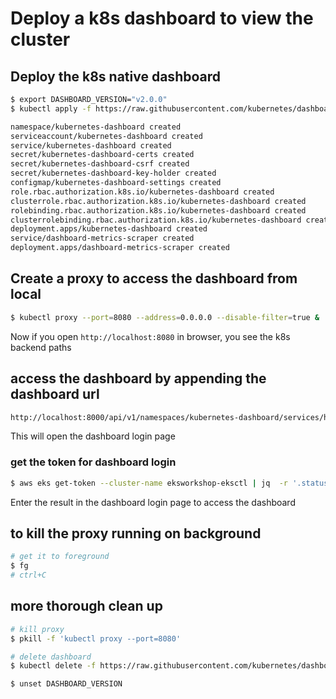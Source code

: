 # Deploy a k8s dashboard to view the cluster
## Deploy the k8s native dashboard
  ```sh
  $ export DASHBOARD_VERSION="v2.0.0"
  $ kubectl apply -f https://raw.githubusercontent.com/kubernetes/dashboard/${DASHBOARD_VERSION}/aio/deploy/recommended.yaml

  namespace/kubernetes-dashboard created
  serviceaccount/kubernetes-dashboard created
  service/kubernetes-dashboard created
  secret/kubernetes-dashboard-certs created
  secret/kubernetes-dashboard-csrf created
  secret/kubernetes-dashboard-key-holder created
  configmap/kubernetes-dashboard-settings created
  role.rbac.authorization.k8s.io/kubernetes-dashboard created
  clusterrole.rbac.authorization.k8s.io/kubernetes-dashboard created
  rolebinding.rbac.authorization.k8s.io/kubernetes-dashboard created
  clusterrolebinding.rbac.authorization.k8s.io/kubernetes-dashboard created
  deployment.apps/kubernetes-dashboard created
  service/dashboard-metrics-scraper created
  deployment.apps/dashboard-metrics-scraper created
  ```

## Create a proxy to access the dashboard from local
  ```sh
  $ kubectl proxy --port=8080 --address=0.0.0.0 --disable-filter=true &
  ```
  Now if you open `http://localhost:8080` in browser, you see the k8s backend paths
## access the dashboard by appending the dashboard url 
  ```sh
  http://localhost:8000/api/v1/namespaces/kubernetes-dashboard/services/https:kubernetes-dashboard:/proxy/
  ```
  This will open the dashboard login page 
### get the token for dashboard login
  ```sh
  $ aws eks get-token --cluster-name eksworkshop-eksctl | jq  -r '.status.token'
  ```
Enter the result in the dashboard login page to access the dashboard

## to kill the proxy running on background
  ```sh
  # get it to foreground
  $ fg
  # ctrl+C
  ```
## more thorough clean up
  ```sh
  # kill proxy
  $ pkill -f 'kubectl proxy --port=8080'

  # delete dashboard
  $ kubectl delete -f https://raw.githubusercontent.com/kubernetes/dashboard/${DASHBOARD_VERSION}/aio/deploy/recommended.yaml

  $ unset DASHBOARD_VERSION
  ```